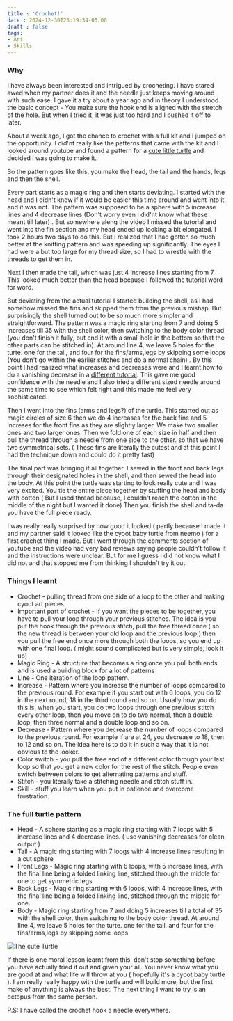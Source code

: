 ```yaml
---
title : 'Crochet!'
date : 2024-12-30T23:19:34-05:00
draft : false
tags:
- Art
- Skills
---
```


### Why

I have always been interested and intrigued by crocheting. I have stared awed when my partner does it and the needle just keeps moving around with such ease. I gave it a try about a year ago and in theory I understood the basic concept - You make sure the hook end is aligned with the stretch of the hole. But when I tried it, it was just too hard and I pushed it off to later. 

About a week ago, I got the chance to crochet with a full kit and I jumped on the opportunity. I did'nt really like the patterns that came with the kit and I looked around youtube and found a pattern for a [cute little turtle](https://youtu.be/GKyTjMKKBWY?si=cH0RNOLNjK3Sj_Rr) and decided I was going to make it.

So the pattern goes like this, you make the head, the tail and the hands, legs and then the shell.

Every part starts as a magic ring and then starts deviating. I started with the head and I didn't know if it would be easier this time around and went into it, and it was not. The pattern was supposed to be a sphere with 5 increase lines and 4 decrease lines (Don't worry even I did'nt know what these meant till later) . But somewhere aleng the video I missed the tutorial and went into the fin section and my head ended up looking a bit elongated. I took 2 hours two days to do this. But I realized that I had gotten so much better at the knitting pattern and was speeding up significantly. The eyes I had were a but too large for my thread size, so I had to wrestle with the threads to get them in. 

Next I then made the tail, which was just 4 increase lines starting from 7. This looked much better than the head because I followed the tutorial word for word.

But deviating from the actual tutorial I started building the shell, as I had somehow missed the fins and skipped them from the previous mishap. But surprisingly the shell turned out to be so much more simpler and straightforward. The pattern was a magic ring starting from 7 and doing 5 increases till 35 with the shell color, then switching to the body color thread (you don't finish it fully, but end it with a small hole in the bottom so that the other parts can be stitched in). At around line 4, we leave 5 holes for the turte. one for the tail, and four for the fins/arms,legs by skipping some loops (You don't go within the earlier stitches and do a normal chain) . By this point I had realized what increases and decreases were and I learnt how to do a vanishing decrease in a [different tutorial](https://youtu.be/o3eIWOu2-2s?si=s00EhmkgJqvaqkuT). This gave me good confidence with the needle and I also tried a different sized needle around the same time to see which felt right and this made me feel very sophisticated.

Then I went into the fins (arms and legs?) of the turtle. This started out as magic circles of size 6 then we do 4 increases for the back fins and 5 increses for the front fins as they are slightly larger. We make two smaller ones and two larger ones. Then we fold one of each size in half and then pull the thread through a needle from one side to the other. so that we have two symmetrical sets. ( These fins are literally the cutest and at this point I had the technique down and could do it pretty fast)

The final part was bringing it all together. I sewed in the front and back legs through their designated holes in the shell, and then sewed the head into the body. At this point the turtle was starting to look really cute and I was very excited. You tie the entire piece together by stuffing the head and body with cotton ( But I used thread because, I couldn't reach the cotton in the middle of the night but I wanted it done) Then you finish the shell and ta-da you have the full piece ready.

I was really really surprised by how good it looked ( partly because I made it and my partner said it looked like the cyoot baby turtle from neemo ) for a first crachet thing I made.
But I went through the comments section of youtube and the video had very bad reviews saying people couldn't follow it and the instructions were unclear. But for me I guess I did not know what I did not and that stopped me from thinking I shouldn't try it out.

### Things I learnt

- Crochet - pulling thread from one side of a loop to the other and making cyoot art pieces.
- Important part of crochet - If you want the pieces to be together, you have to pull your loop through your previous stitches. The idea is you put the hook through the previous stitch, pull the free thread once ( so the new thread is between your old loop and the previous loop,) then you pull the free end once more through both the loops, so you end up with one final loop. ( might sound complicated but is very simple, look it up)
- Magic Ring - A structure that becomes a ring once you pull both ends  and is used a building block for a lot of patterns
- Line - One iteration of the loop pattern.
- Increase - Pattern where you increase the number of loops compared to the previous round. For example if you start out with 6 loops, you do 12 in the next round, 18 in the third round and so on.
    Usually how you do this is, when you start, you do two loops through one previous stitch every other loop, then you move on to do two normal, then a double loop, then three normal and a double loop and so on.
- Decrease - Pattern where you decrease the number of loops compared to the previous round. For example if are at 24, you decrease to 18, then to 12 and so on. The idea here is to do it in such a way that it is not obvious to the looker.
- Color switch - you pull the free end of a different color through your last loop so that you get a new color for the rest of the stitch. People even switch between colors to get alternating patterns and stuff.
- Stitch - you literally take a stitching needle and stitch stuff in.
- Skill - stuff you learn when you put in patience and overcome frustration.

### The full turtle pattern

- Head - A sphere starting as a magic ring starting with 7 loops with 5 increase lines and 4 decrease lines. ( use vanishing decreases for clean output )
- Tail - A magic ring starting with 7 loogs with 4 increase lines resulting in a cut sphere
- Front Legs - Magic ring starting with 6 loops, with 5 increase lines, with the final line being a folded linking line, stitched through the middle for one to get symmetric legs
- Back Legs - Magic ring starting with 6 loops, with 4 increase lines, with the final line being a folded linking line, stitched through the middle for one.
- Body - Magic ring starting from 7 and doing 5 increases till a total of 35 with the shell color, then switching to the body color thread. At around line 4, we leave 5 holes for the turte. one for the tail, and four for the fins/arms,legs by skipping some loops  

![The cute Turtle](/blog/images/Crochet_turtle.jpg)


If there is one moral lesson learnt from this, don't stop something before you have actually tried it out and given your all. You never know what you are good at and what life will throw at you ( hopefully it's a cyoot baby turtle ). I am really really happy with the turtle and will build more, but the first make of anything is always the best. The next thing I want to try is an octopus from the same person.

P.S: I have called the crochet hook a needle everywhere.